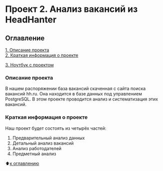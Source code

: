 # Проект 2. Анализ вакансий из HeadHanter

## Оглавление  
[1. Описание проекта](https://github.com/fido-alex/DS/tree/main/project_2/README.md#Описание-проекта)  
[2. Краткая информация о проекте](https://github.com/fido-alex/DS/tree/main/project_2/README.md#Краткая-информация-о-проекте)

[3. Ноутбук с проектом](https://github.com/fido-alex/DS/tree/main/project_2/Project_2.ipynb) 

### Описание проекта    
В нашем распоряжении база вакансий скаченная с сайта поиска вакансий hh.ru. Она находится в базе данных под управлением PostgreSQL. В этом проекте проводится анализ и систематизация этих вакансий. 

### Краткая информация о проекте
Наш проект будет состоять из четырёх частей:
1. Предварительный анализ данных
2. Детальный анализ вакансий
3. Анализ работодателей
4. Предметный анализ

:arrow_up:[к оглавлению](README.md#Описание-проекта)